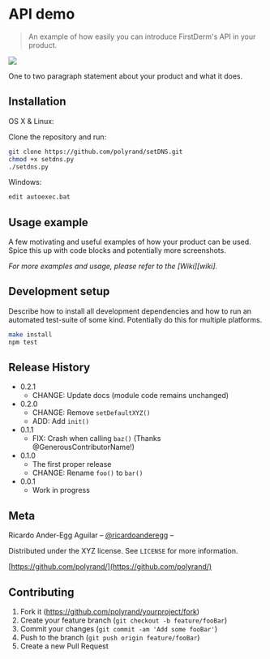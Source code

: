 # API demo
> An example of how easily you can introduce FirstDerm's API in your product.

![](https://www.firstderm.com/wp-content/uploads/2017/01/firstderm_tm.png)

One to two paragraph statement about your product and what it does.

## Installation

OS X & Linux:

Clone the repository and run:

```sh
git clone https://github.com/polyrand/setDNS.git
chmod +x setdns.py
./setdns.py
```


Windows:

```sh
edit autoexec.bat
```

## Usage example

A few motivating and useful examples of how your product can be used. Spice this up with code blocks and potentially more screenshots.

_For more examples and usage, please refer to the [Wiki][wiki]._

## Development setup

Describe how to install all development dependencies and how to run an automated test-suite of some kind. Potentially do this for multiple platforms.

```sh
make install
npm test
```

## Release History

* 0.2.1
    * CHANGE: Update docs (module code remains unchanged)
* 0.2.0
    * CHANGE: Remove `setDefaultXYZ()`
    * ADD: Add `init()`
* 0.1.1
    * FIX: Crash when calling `baz()` (Thanks @GenerousContributorName!)
* 0.1.0
    * The first proper release
    * CHANGE: Rename `foo()` to `bar()`
* 0.0.1
    * Work in progress

## Meta

Ricardo Ander-Egg Aguilar – [@ricardoanderegg](https://twitter.com/ricardoanderegg) –

Distributed under the XYZ license. See ``LICENSE`` for more information.

[https://github.com/polyrand/](https://github.com/polyrand/)

## Contributing

1. Fork it (<https://github.com/polyrand/yourproject/fork>)
2. Create your feature branch (`git checkout -b feature/fooBar`)
3. Commit your changes (`git commit -am 'Add some fooBar'`)
4. Push to the branch (`git push origin feature/fooBar`)
5. Create a new Pull Request

